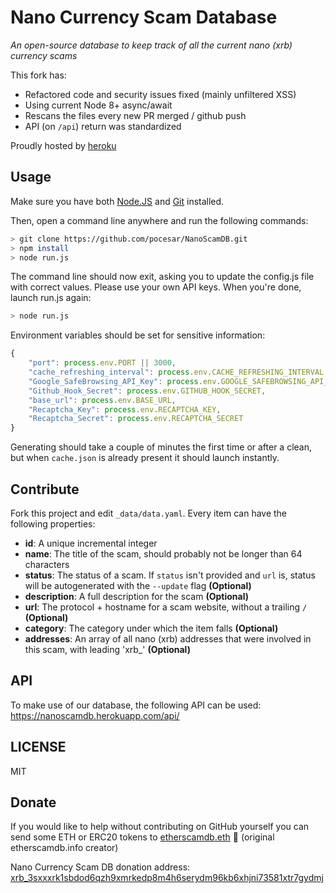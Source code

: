 # Nano Currency Scam Database

*An open-source database to keep track of all the current nano (xrb) currency scams*

This fork has:

- Refactored code and security issues fixed (mainly unfiltered XSS)
- Using current Node 8+ async/await
- Rescans the files every new PR merged / github push
- API (on `/api`) return was standardized

Proudly hosted by [heroku](https://heroku.com)

## Usage

Make sure you have both [Node.JS](https://nodejs.org/en/download/) and [Git](https://git-scm.com/downloads) installed.

Then, open a command line anywhere and run the following commands:

```bash
> git clone https://github.com/pocesar/NanoScamDB.git
> npm install
> node run.js
```

The command line should now exit, asking you to update the config.js file with correct values. Please use your own API keys. When you're done, launch run.js again:

```bash
> node run.js
```

Environment variables should be set for sensitive information:

```js
{
	"port": process.env.PORT || 3000,
	"cache_refreshing_interval": process.env.CACHE_REFRESHING_INTERVAL || 1000 * 60 * 60 * 2,
	"Google_SafeBrowsing_API_Key": process.env.GOOGLE_SAFEBROWSING_API_KEY,
	"Github_Hook_Secret": process.env.GITHUB_HOOK_SECRET,
	"base_url": process.env.BASE_URL,
	"Recaptcha_Key": process.env.RECAPTCHA_KEY,
	"Recaptcha_Secret": process.env.RECAPTCHA_SECRET
}
```

Generating should take a couple of minutes the first time or after a clean, but when `cache.json` is already present it should launch instantly.


## Contribute

Fork this project and edit `_data/data.yaml`. Every item can have the following properties:

- **id**: A unique incremental integer
- **name**: The title of the scam, should probably not be longer than 64 characters
- **status**: The status of a scam. If `status` isn't provided and `url` is, status will be autogenerated with the `--update` flag  **(Optional)**
- **description**: A full description for the scam **(Optional)**
- **url**: The protocol + hostname for a scam website, without a trailing `/` **(Optional)**
- **category**: The category under which the item falls **(Optional)**
- **addresses**: An array of all nano (xrb) addresses that were involved in this scam, with leading 'xrb_'  **(Optional)**

## API

To make use of our database, the following API can be used: https://nanoscamdb.herokuapp.com/api/

## LICENSE

MIT

## Donate

If you would like to help without contributing on GitHub yourself you can send some ETH or ERC20 tokens to [etherscamdb.eth](https://etherscan.io/address/etherscamdb.eth) :clap: (original etherscamdb.info creator)

Nano Currency Scam DB donation address: [xrb_3sxxxrk1sbdod6qzh9xmrkedp8m4h6serydm96kb6xhjni73581xtr7gydmj](https://raiblocks.net/account/index.php?acc=xrb_3sxxxrk1sbdod6qzh9xmrkedp8m4h6serydm96kb6xhjni73581xtr7gydmj)